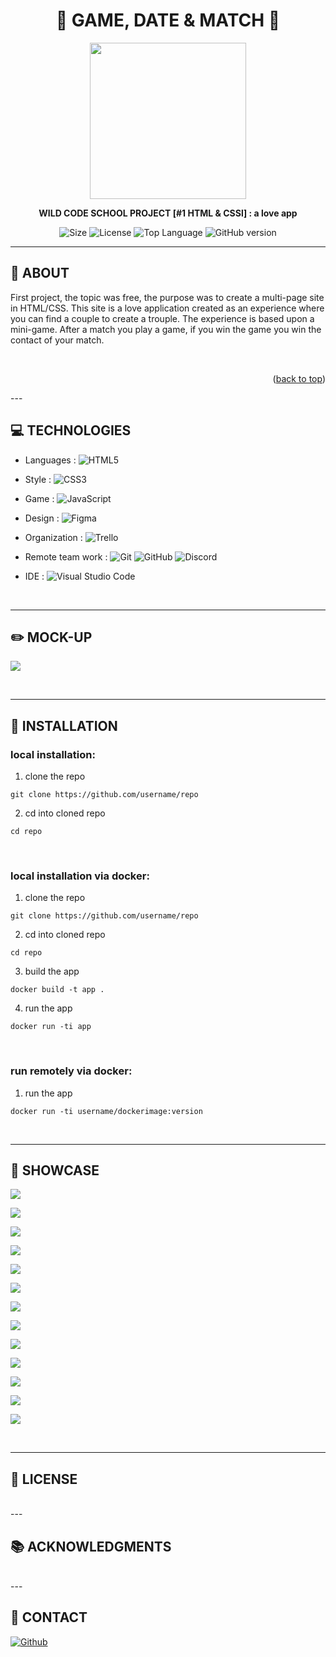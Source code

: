 <div align='center'>
    <h1><b>💜 GAME, DATE & MATCH 💜</b></h1>
    <img src='/assets/img/heart2.png' width='250' height='250' />
    <p><b>WILD CODE SCHOOL PROJECT [#1 HTML & CSSl] : a love app</b></p>

![Size](https://img.shields.io/github/languages/code-size/Newaluigi/Game_Date_Match.svg)
![License](https://img.shields.io/github/license/Newaluigi/Game_Date_Match.svg)
![Top Language](https://img.shields.io/github/languages/top/Newaluigi/Game_Date_Match.svg)
![GitHub version](https://badge.fury.io/gh/Newaluigi%2FGame_Date_Match.svg)

</div>

---

## 💾 **ABOUT**

First project, the topic was free, the purpose was to create a multi-page site in HTML/CSS.
This site is a love application created as an experience where you can find a couple to create a trouple.
The experience is based upon a mini-game. After a match you play a game, if you win the game you win the contact of your match.

<br />

<p align="right">(<a href="#readme-top">back to top</a>)</p>
---

## 💻 **TECHNOLOGIES**

* Languages : ![HTML5](https://img.shields.io/badge/html5-%23E34F26.svg?style=for-the-badge&logo=html5&logoColor=white)

* Style : ![CSS3](https://img.shields.io/badge/css3-%231572B6.svg?style=for-the-badge&logo=css3&logoColor=white)

* Game : ![JavaScript](https://img.shields.io/badge/javascript-%23323330.svg?style=for-the-badge&logo=javascript&logoColor=%23F7DF1E)

* Design : ![Figma](https://img.shields.io/badge/figma-%23F24E1E.svg?style=for-the-badge&logo=figma&logoColor=white)

* Organization : ![Trello](https://img.shields.io/badge/Trello-%23026AA7.svg?style=for-the-badge&logo=Trello&logoColor=white)

* Remote team work : ![Git](https://img.shields.io/badge/git-%23F05033.svg?style=for-the-badge&logo=git&logoColor=white) ![GitHub](https://img.shields.io/badge/github-%23121011.svg?style=for-the-badge&logo=github&logoColor=white) ![Discord](https://img.shields.io/badge/Discord-%235865F2.svg?style=for-the-badge&logo=discord&logoColor=white)

* IDE : ![Visual Studio Code](https://img.shields.io/badge/Visual%20Studio%20Code-0078d7.svg?style=for-the-badge&logo=visual-studio-code&logoColor=white)

<br />

---

## ✏️ **MOCK-UP**

![](/assets/img/README/figma.jpg)

<br />

---

## 💾 **INSTALLATION**

### local installation:

1. clone the repo

```
git clone https://github.com/username/repo
```

2. cd into cloned repo

```
cd repo
```
<br />

### local installation via docker:

1. clone the repo

```
git clone https://github.com/username/repo
```

2. cd into cloned repo

```
cd repo
```

3. build the app

```
docker build -t app .
```

4. run the app

```
docker run -ti app
```

<br/>

### run remotely via docker:

1. run the app

```
docker run -ti username/dockerimage:version
```

<br />


---

## 🔎 **SHOWCASE**

![](/assets/img/README/screen_home.jpg)

![](/assets/img/README/screen_form.jpg)

![](/assets/img/README/screen_gallery_desk.jpg)

![](/assets/img/README/screen_gallery_mob.jpg)

![](/assets/img/README/screen_game.jpg)

![](/assets/img/README/screen_gameon.jpg)

![](/assets/img/README/screen_gamewin.jpg)

![](/assets/img/README/screen_signup_mob.jpg)

![](/assets/img/README/screen_newprofil.jpg)

![](/assets/img/README/screen_payment.jpg)

![](/assets/img/README/screen_404.jpg)

![](/assets/img/README/screen_terms.jpg)

![](/assets/img/README/screen_staff_desk.jpg)

<br />

---
## 📎 **LICENSE**


<br />
---

## 📚 **ACKNOWLEDGMENTS**


<br />
---

## 📌 **CONTACT**

[<img alt="Github" src="https://img.shields.io/badge/Newaluigi-%23181717.svg?style=for-the-badge&logo=github&logoColor=white" />](https://github.com/Newaluigi/)
